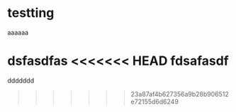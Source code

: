 # testting
aaaaaa


dsfasdfas
<<<<<<< HEAD
fdsafasdf
=======

ddddddd
>>>>>>> 23a87af4b627356a9b28b906512e72155d6d6249
